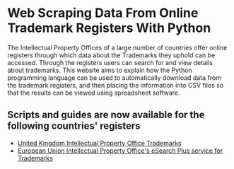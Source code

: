 # Web Scraping Data From Online Trademark Registers With Python

The Intellectual Property Offices of a large number of countries offer online registers through which data about the Trademarks they uphold can be accessed. Through the registers users can search for and view details about trademarks. This website aims to explain how the Python programming language can be used to automatically download data from the trademark registers, and then placing the information into CSV files so that the results can be viewed using spreadsheet software.

## Scripts and guides are now available for the following countries' registers
* [United Kingdom Intellectual Property Office Trademarks](https://codingpangolin.github.io/scrapingtm/ukipotmscrape)
* [European Union Intellectual Property Office's eSearch Plus service for Trademarks](https://codingpangolin.github.io/scrapingtm/euiposcrape)
